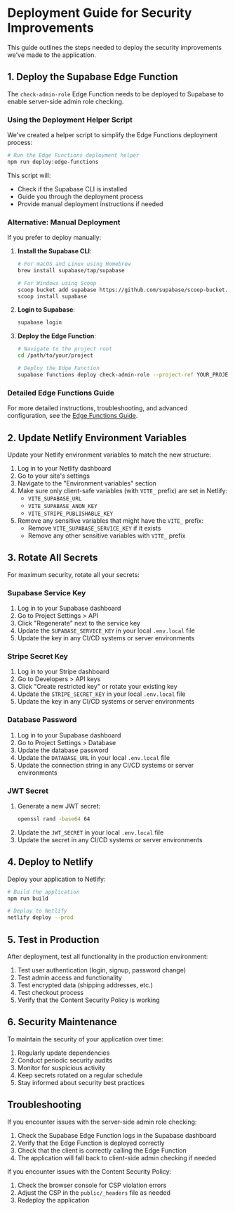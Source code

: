 # Deployment Guide for Security Improvements

This guide outlines the steps needed to deploy the security improvements we've made to the application.

## 1. Deploy the Supabase Edge Function

The `check-admin-role` Edge Function needs to be deployed to Supabase to enable server-side admin role checking.

### Using the Deployment Helper Script

We've created a helper script to simplify the Edge Functions deployment process:

```bash
# Run the Edge Functions deployment helper
npm run deploy:edge-functions
```

This script will:
- Check if the Supabase CLI is installed
- Guide you through the deployment process
- Provide manual deployment instructions if needed

### Alternative: Manual Deployment

If you prefer to deploy manually:

1. **Install the Supabase CLI**:
   ```bash
   # For macOS and Linux using Homebrew
   brew install supabase/tap/supabase

   # For Windows using Scoop
   scoop bucket add supabase https://github.com/supabase/scoop-bucket.git
   scoop install supabase
   ```

2. **Login to Supabase**:
   ```bash
   supabase login
   ```

3. **Deploy the Edge Function**:
   ```bash
   # Navigate to the project root
   cd /path/to/your/project

   # Deploy the Edge Function
   supabase functions deploy check-admin-role --project-ref YOUR_PROJECT_REF
   ```

### Detailed Edge Functions Guide

For more detailed instructions, troubleshooting, and advanced configuration, see the [Edge Functions Guide](EDGE_FUNCTIONS_GUIDE.md).

## 2. Update Netlify Environment Variables

Update your Netlify environment variables to match the new structure:

1. Log in to your Netlify dashboard
2. Go to your site's settings
3. Navigate to the "Environment variables" section
4. Make sure only client-safe variables (with `VITE_` prefix) are set in Netlify:
   - `VITE_SUPABASE_URL`
   - `VITE_SUPABASE_ANON_KEY`
   - `VITE_STRIPE_PUBLISHABLE_KEY`
5. Remove any sensitive variables that might have the `VITE_` prefix:
   - Remove `VITE_SUPABASE_SERVICE_KEY` if it exists
   - Remove any other sensitive variables with `VITE_` prefix

## 3. Rotate All Secrets

For maximum security, rotate all your secrets:

### Supabase Service Key

1. Log in to your Supabase dashboard
2. Go to Project Settings > API
3. Click "Regenerate" next to the service key
4. Update the `SUPABASE_SERVICE_KEY` in your local `.env.local` file
5. Update the key in any CI/CD systems or server environments

### Stripe Secret Key

1. Log in to your Stripe dashboard
2. Go to Developers > API keys
3. Click "Create restricted key" or rotate your existing key
4. Update the `STRIPE_SECRET_KEY` in your local `.env.local` file
5. Update the key in any CI/CD systems or server environments

### Database Password

1. Log in to your Supabase dashboard
2. Go to Project Settings > Database
3. Update the database password
4. Update the `DATABASE_URL` in your local `.env.local` file
5. Update the connection string in any CI/CD systems or server environments

### JWT Secret

1. Generate a new JWT secret:
   ```bash
   openssl rand -base64 64
   ```
2. Update the `JWT_SECRET` in your local `.env.local` file
3. Update the secret in any CI/CD systems or server environments

## 4. Deploy to Netlify

Deploy your application to Netlify:

```bash
# Build the application
npm run build

# Deploy to Netlify
netlify deploy --prod
```

## 5. Test in Production

After deployment, test all functionality in the production environment:

1. Test user authentication (login, signup, password change)
2. Test admin access and functionality
3. Test encrypted data (shipping addresses, etc.)
4. Test checkout process
5. Verify that the Content Security Policy is working

## 6. Security Maintenance

To maintain the security of your application over time:

1. Regularly update dependencies
2. Conduct periodic security audits
3. Monitor for suspicious activity
4. Keep secrets rotated on a regular schedule
5. Stay informed about security best practices

## Troubleshooting

If you encounter issues with the server-side admin role checking:

1. Check the Supabase Edge Function logs in the Supabase dashboard
2. Verify that the Edge Function is deployed correctly
3. Check that the client is correctly calling the Edge Function
4. The application will fall back to client-side admin checking if needed

If you encounter issues with the Content Security Policy:

1. Check the browser console for CSP violation errors
2. Adjust the CSP in the `public/_headers` file as needed
3. Redeploy the application
